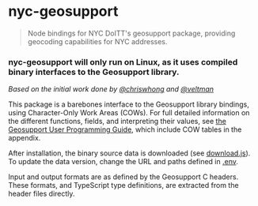 # nyc-geosupport

> Node bindings for NYC DoITT's geosupport package, providing geocoding capabilities for NYC addresses.

### nyc-geosupport will only run on Linux, as it uses compiled binary interfaces to the Geosupport library.

_Based on the initial work done by
[@chriswhong](https://gist.github.com/chriswhong/2e5f0f41fc5d366ec902613251445b30) and
[@veltman](https://gist.github.com/veltman/2c79458b2226466920dbd601bf94551f)_

This package is a barebones interface to the Geosupport library bindings, using Character-Only Work Areas (COWs).
For full detailed information on the different functions, fields, and interpreting their values, see
[the Geosupport User Programming Guide](http://www1.nyc.gov/assets/planning/download/pdf/data-maps/open-data/upg.pdf?r=17d),
which include COW tables in the appendix.

After installation, the binary source data is downloaded (see [download.js](download.js)).
To update the data version, change the URL and paths defined in [.env](.env).

Input and output formats are as defined by the Geosupport C headers.
These formats, and TypeScript type definitions, are extracted from the header files directly.
